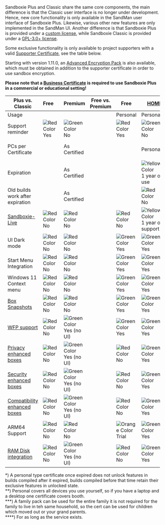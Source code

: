 Sandboxie Plus and Classic share the same core components, the main difference is that the Classic user interface is no longer under development. Hence, new core functionality is only available in the SandMan user interface of Sandboxie Plus. Likewise, various other new features are only implemented in the SandMan UI. Another difference is that Sandboxie Plus is provided under a [custom license](https://github.com/sandboxie-plus/Sandboxie/blob/master/Installer/license.txt), while Sandboxie Classic is provided under a [GPL-3.0+ license](https://github.com/sandboxie-plus/Sandboxie/blob/master/LICENSE).

Some exclusive functionality is only available to project supporters with a valid [Supporter Certificate](https://sandboxie-plus.com/supporter-certificate/), see the table below.

Starting with version 1.11.0, an [Advanced Encryption Pack](https://xanasoft.com/product/sandboxie-plus-advanced-upgrade/) is also available, which must be obtained in addition to the supporter certificate in order to use sandbox encryption.

**Please note that a [Business Certificate](https://xanasoft.com/product/sandboxie-plus-business/) is required to use Sandboxie Plus in a commercial or educational setting!**


|                Plus vs. Classic                                     | Free&nbsp;&nbsp;&nbsp;&nbsp;                                                            | Premium                                                                                           | Free vs. Premium | Free                                                                                         | [HOME](https://xanasoft.com/product/sandboxie-plus-home/)                                                | [PERSONAL](https://xanasoft.com/product/sandboxie-plus-personal/)                                                | [FAMILY PACK](https://xanasoft.com/product/sandboxie-plus-familypack/)                                   | [BUSINESS](https://xanasoft.com/product/sandboxie-plus-business/)                                        | [ETERNAL](https://xanasoft.com/product/sandboxie-plus-eternal/)                           |
|---------------------------------------------------------------------|-----------------------------------------------------------------------------------------|---------------------------------------------------------------------------------------------------|------------------|----------------------------------------------------------------------------------------------|----------------------------------------------------------------------------------------------------------|------------------------------------------------------------------------------------------------------------------|----------------------------------------------------------------------------------------------------------|--------------------------------------------------------------------------------------------------------- |-------------------------------------------------------------------------------------------|
| Usage                                                               |                                                                                         |                                                                                                   |                  | Personal                                                                                     | Personal                                                                                                 | Personal                                                                                                         | Personal                                                                                                 | Commercial                                                                                               | Personal                                                                                  |
| Support reminder                                                    | ![Red Color](https://placeholder.antonshell.me/img?width=15&color_bg=ff0000&text=+) Yes | ![Green Color](https://placeholder.antonshell.me/img?width=15&color_bg=00ff00&text=+) No          |                  | ![Red Color](https://placeholder.antonshell.me/img?width=15&color_bg=ff0000&text=+) Yes      | ![Green Color](https://placeholder.antonshell.me/img?width=15&color_bg=00ff00&text=+) No                 | ![Green Color](https://placeholder.antonshell.me/img?width=15&color_bg=00ff00&text=+) No                         | ![Green Color](https://placeholder.antonshell.me/img?width=15&color_bg=00ff00&text=+) No                 | ![Green Color](https://placeholder.antonshell.me/img?width=15&color_bg=00ff00&text=+) No                 | ![Green Color](https://placeholder.antonshell.me/img?width=15&color_bg=00ff00&text=+) No  |
| PCs per Certificate                                                |                                                                                         | As Certified                                                                                      |                  |                                                                                              | Personal\*\*                                                                                             | Personal                                                                                                         | Personal and Family\*\*\*                                                                                | 1                                                                                                        | Personal and Family                                                                       |
| Expiration                                                          |                                                                                         | As Certified                                                                                      |                  |                                                                                              | ![Yellow Color](https://placeholder.antonshell.me/img?width=15&color_bg=ffff00&text=+) 1 year of use     | ![YellowGreen Color](https://placeholder.antonshell.me/img?width=15&color_bg=99cc33&text=+) 1 year of updates\*  | ![Yellow Color](https://placeholder.antonshell.me/img?width=15&color_bg=ffff00&text=+) 1 year of use     | ![Yellow Color](https://placeholder.antonshell.me/img?width=15&color_bg=ffff00&text=+) 1 year of use     | ![Green Color](https://placeholder.antonshell.me/img?width=15&color_bg=00ff00&text=+) No  |           
| Old builds work after expiration                                    |                                                                                         | As Certified                                                                                      |                  |                                                                                              | ![Red Color](https://placeholder.antonshell.me/img?width=15&color_bg=ff0000&text=+) No                   | ![Green Color](https://placeholder.antonshell.me/img?width=15&color_bg=00ff00&text=+) Yes                        | ![Red Color](https://placeholder.antonshell.me/img?width=15&color_bg=ff0000&text=+) No                   | ![Red Color](https://placeholder.antonshell.me/img?width=15&color_bg=ff0000&text=+) No                   |                                                                                           |
| [Sandboxie-Live](../PlusContent/Sandboxie-Live.md)                  | ![Red Color](https://placeholder.antonshell.me/img?width=15&color_bg=ff0000&text=+) No  | ![Red Color](https://placeholder.antonshell.me/img?width=15&color_bg=ff0000&text=+) No            |                  | ![Red Color](https://placeholder.antonshell.me/img?width=15&color_bg=ff0000&text=+) No       | ![Yellow Color](https://placeholder.antonshell.me/img?width=15&color_bg=ffff00&text=+) 1 year of support | ![Yellow Color](https://placeholder.antonshell.me/img?width=15&color_bg=ffff00&text=+) 1 year of support         | ![Yellow Color](https://placeholder.antonshell.me/img?width=15&color_bg=ffff00&text=+) 1 year of support | ![Yellow Color](https://placeholder.antonshell.me/img?width=15&color_bg=ffff00&text=+) 1 year of support | Yes\*\*\*\*                                                                               |
| UI Dark mode                                                        | ![Red Color](https://placeholder.antonshell.me/img?width=15&color_bg=ff0000&text=+) No  | ![Red Color](https://placeholder.antonshell.me/img?width=15&color_bg=ff0000&text=+) No            |                  | ![Green Color](https://placeholder.antonshell.me/img?width=15&color_bg=00ff00&text=+) Yes    | ![Green Color](https://placeholder.antonshell.me/img?width=15&color_bg=00ff00&text=+) Yes                | ![Green Color](https://placeholder.antonshell.me/img?width=15&color_bg=00ff00&text=+) Yes                        | ![Green Color](https://placeholder.antonshell.me/img?width=15&color_bg=00ff00&text=+) Yes                | ![Green Color](https://placeholder.antonshell.me/img?width=15&color_bg=00ff00&text=+) Yes                | ![Green Color](https://placeholder.antonshell.me/img?width=15&color_bg=00ff00&text=+) Yes |
| Start Menu Integration                                              | ![Red Color](https://placeholder.antonshell.me/img?width=15&color_bg=ff0000&text=+) No  | ![Red Color](https://placeholder.antonshell.me/img?width=15&color_bg=ff0000&text=+) No            |                  | ![Green Color](https://placeholder.antonshell.me/img?width=15&color_bg=00ff00&text=+) Yes    | ![Green Color](https://placeholder.antonshell.me/img?width=15&color_bg=00ff00&text=+) Yes                | ![Green Color](https://placeholder.antonshell.me/img?width=15&color_bg=00ff00&text=+) Yes                        | ![Green Color](https://placeholder.antonshell.me/img?width=15&color_bg=00ff00&text=+) Yes                | ![Green Color](https://placeholder.antonshell.me/img?width=15&color_bg=00ff00&text=+) Yes                | ![Green Color](https://placeholder.antonshell.me/img?width=15&color_bg=00ff00&text=+) Yes |
| Windows 11 Context menu                                             | ![Red Color](https://placeholder.antonshell.me/img?width=15&color_bg=ff0000&text=+) No  | ![Red Color](https://placeholder.antonshell.me/img?width=15&color_bg=ff0000&text=+) No            |                  | ![Green Color](https://placeholder.antonshell.me/img?width=15&color_bg=00ff00&text=+) Yes    | ![Green Color](https://placeholder.antonshell.me/img?width=15&color_bg=00ff00&text=+) Yes                | ![Green Color](https://placeholder.antonshell.me/img?width=15&color_bg=00ff00&text=+) Yes                        | ![Green Color](https://placeholder.antonshell.me/img?width=15&color_bg=00ff00&text=+) Yes                | ![Green Color](https://placeholder.antonshell.me/img?width=15&color_bg=00ff00&text=+) Yes                | ![Green Color](https://placeholder.antonshell.me/img?width=15&color_bg=00ff00&text=+) Yes |
| [Box Snapshots](../PlusContent/BoxSnapshots.md)                     | ![Red Color](https://placeholder.antonshell.me/img?width=15&color_bg=ff0000&text=+) No  | ![Red Color](https://placeholder.antonshell.me/img?width=15&color_bg=ff0000&text=+) No            |                  | ![Green Color](https://placeholder.antonshell.me/img?width=15&color_bg=00ff00&text=+) Yes    | ![Green Color](https://placeholder.antonshell.me/img?width=15&color_bg=00ff00&text=+) Yes                | ![Green Color](https://placeholder.antonshell.me/img?width=15&color_bg=00ff00&text=+) Yes                        | ![Green Color](https://placeholder.antonshell.me/img?width=15&color_bg=00ff00&text=+) Yes                | ![Green Color](https://placeholder.antonshell.me/img?width=15&color_bg=00ff00&text=+) Yes                | ![Green Color](https://placeholder.antonshell.me/img?width=15&color_bg=00ff00&text=+) Yes |
| [WFP support](../PlusContent/WFPSupport.md)                         | ![Red Color](https://placeholder.antonshell.me/img?width=15&color_bg=ff0000&text=+) No  | ![Green Color](https://placeholder.antonshell.me/img?width=15&color_bg=00ff00&text=+) Yes (no UI) |                  | ![Green Color](https://placeholder.antonshell.me/img?width=15&color_bg=00ff00&text=+) Yes    | ![Green Color](https://placeholder.antonshell.me/img?width=15&color_bg=00ff00&text=+) Yes                | ![Green Color](https://placeholder.antonshell.me/img?width=15&color_bg=00ff00&text=+) Yes                        | ![Green Color](https://placeholder.antonshell.me/img?width=15&color_bg=00ff00&text=+) Yes                | ![Green Color](https://placeholder.antonshell.me/img?width=15&color_bg=00ff00&text=+) Yes                | ![Green Color](https://placeholder.antonshell.me/img?width=15&color_bg=00ff00&text=+) Yes |
| [Privacy enhanced boxes](../PlusContent/privacy-mode.md)           | ![Red Color](https://placeholder.antonshell.me/img?width=15&color_bg=ff0000&text=+) No  | ![Green Color](https://placeholder.antonshell.me/img?width=15&color_bg=00ff00&text=+) Yes (no UI) |                  | ![Red Color](https://placeholder.antonshell.me/img?width=15&color_bg=ff0000&text=+) No       | ![Green Color](https://placeholder.antonshell.me/img?width=15&color_bg=00ff00&text=+) Yes                | ![Green Color](https://placeholder.antonshell.me/img?width=15&color_bg=00ff00&text=+) Yes                        | ![Green Color](https://placeholder.antonshell.me/img?width=15&color_bg=00ff00&text=+) Yes                | ![Green Color](https://placeholder.antonshell.me/img?width=15&color_bg=00ff00&text=+) Yes                | ![Green Color](https://placeholder.antonshell.me/img?width=15&color_bg=00ff00&text=+) Yes |
| [Security enhanced boxes](../PlusContent/security-mode.md)         | ![Red Color](https://placeholder.antonshell.me/img?width=15&color_bg=ff0000&text=+) No  | ![Green Color](https://placeholder.antonshell.me/img?width=15&color_bg=00ff00&text=+) Yes (no UI) |                  | ![Red Color](https://placeholder.antonshell.me/img?width=15&color_bg=ff0000&text=+) No       | ![Green Color](https://placeholder.antonshell.me/img?width=15&color_bg=00ff00&text=+) Yes                | ![Green Color](https://placeholder.antonshell.me/img?width=15&color_bg=00ff00&text=+) Yes                        | ![Green Color](https://placeholder.antonshell.me/img?width=15&color_bg=00ff00&text=+) Yes                | ![Green Color](https://placeholder.antonshell.me/img?width=15&color_bg=00ff00&text=+) Yes                | ![Green Color](https://placeholder.antonshell.me/img?width=15&color_bg=00ff00&text=+) Yes |
| [Compatibility enhanced boxes](../PlusContent/compartment-mode.md) | ![Red Color](https://placeholder.antonshell.me/img?width=15&color_bg=ff0000&text=+) No  | ![Green Color](https://placeholder.antonshell.me/img?width=15&color_bg=00ff00&text=+) Yes (no UI) |                  | ![Red Color](https://placeholder.antonshell.me/img?width=15&color_bg=ff0000&text=+) No       | ![Green Color](https://placeholder.antonshell.me/img?width=15&color_bg=00ff00&text=+) Yes                | ![Green Color](https://placeholder.antonshell.me/img?width=15&color_bg=00ff00&text=+) Yes                        | ![Green Color](https://placeholder.antonshell.me/img?width=15&color_bg=00ff00&text=+) Yes                | ![Green Color](https://placeholder.antonshell.me/img?width=15&color_bg=00ff00&text=+) Yes                | ![Green Color](https://placeholder.antonshell.me/img?width=15&color_bg=00ff00&text=+) Yes |
| ARM64 Support                                                       | ![Red Color](https://placeholder.antonshell.me/img?width=15&color_bg=ff0000&text=+) No  | ![Red Color](https://placeholder.antonshell.me/img?width=15&color_bg=ff0000&text=+) No            |                  | ![Orange Color](https://placeholder.antonshell.me/img?width=15&color_bg=ff9900&text=+) Trial | ![Green Color](https://placeholder.antonshell.me/img?width=15&color_bg=00ff00&text=+) Yes                | ![Green Color](https://placeholder.antonshell.me/img?width=15&color_bg=00ff00&text=+) Yes                        | ![Green Color](https://placeholder.antonshell.me/img?width=15&color_bg=00ff00&text=+) Yes                | ![Green Color](https://placeholder.antonshell.me/img?width=15&color_bg=00ff00&text=+) Yes                | ![Green Color](https://placeholder.antonshell.me/img?width=15&color_bg=00ff00&text=+) Yes |
| [RAM Disk integration](../PlusContent/RamDiskSandboxes.md)          | ![Red Color](https://placeholder.antonshell.me/img?width=15&color_bg=ff0000&text=+) No  | ![Green Color](https://placeholder.antonshell.me/img?width=15&color_bg=00ff00&text=+) Yes (no UI) |                  | ![Red Color](https://placeholder.antonshell.me/img?width=15&color_bg=ff0000&text=+) No       | ![Green Color](https://placeholder.antonshell.me/img?width=15&color_bg=00ff00&text=+) Yes                | ![Green Color](https://placeholder.antonshell.me/img?width=15&color_bg=00ff00&text=+) Yes                        | ![Green Color](https://placeholder.antonshell.me/img?width=15&color_bg=00ff00&text=+) Yes                | ![Green Color](https://placeholder.antonshell.me/img?width=15&color_bg=00ff00&text=+) Yes                | ![Green Color](https://placeholder.antonshell.me/img?width=15&color_bg=00ff00&text=+) Yes |


\*) A personal type certificate once expired does not unlock features in builds compiled after it expired, builds compiled before that time retain their exclusive features in unlocked state.  
\*\*) Personal covers all devices you use yourself, so if you have a laptop and a desktop one certificate covers booth.  
\*\*\*) A family pack can be used for the entire family it is not required for the family to live in teh same household, so the cert can be used for children which moved out or your grand parents.  
\*\*\*\*) For as long as the service exists.  
